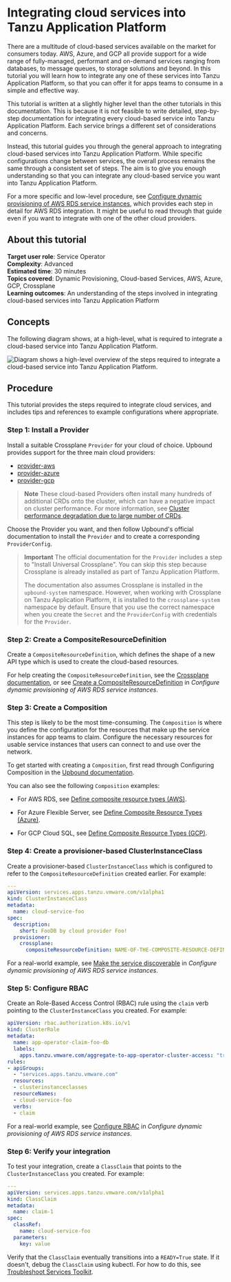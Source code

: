 # Integrating cloud services into Tanzu Application Platform

There are a multitude of cloud-based services available on the market for consumers today.
AWS, Azure, and GCP all provide support for a wide range of fully-managed, performant and
on-demand services ranging from databases, to message queues, to storage solutions and beyond.
In this tutorial you will learn how to integrate any one of these services into Tanzu Application Platform,
so that you can offer it for apps teams to consume in a simple and effective way.

This tutorial is written at a slightly higher level than the other tutorials in this documentation.
This is because it is not feasible to write detailed, step-by-step documentation for integrating
every cloud-based service into Tanzu Application Platform.
Each service brings a different set of considerations and concerns.

Instead, this tutorial guides you through the general approach to integrating cloud-based services into
Tanzu Application Platform.
While specific configurations change between services, the overall process remains the same through a
consistent set of steps.
The aim is to give you enough understanding so that you can integrate any cloud-based service
you want into Tanzu Application Platform.

For a more specific and low-level procedure, see
[Configure dynamic provisioning of AWS RDS service instances](../how-to-guides/dynamic-provisioning-rds.hbs.md),
which provides each step in detail for AWS RDS integration.
It might be useful to read through that guide even if you want to integrate with one of the other
cloud providers.

## <a id="about"></a> About this tutorial

**Target user role**:       Service Operator<br />
**Complexity**:             Advanced<br />
**Estimated time**:         30 minutes<br />
**Topics covered**:         Dynamic Provisioning, Cloud-based Services, AWS, Azure, GCP, Crossplane<br />
**Learning outcomes**:      An understanding of the steps involved in integrating cloud-based services
into Tanzu Application Platform<br />

## <a id="concepts"></a> Concepts

The following diagram shows, at a high-level, what is required to integrate a cloud-based service into
Tanzu Application Platform.

![Diagram shows a high-level overview of the steps required to integrate a cloud-based service into Tanzu Application Platform.](../../images/stk-integrate-cloud-service.png)

## <a id="procedure"></a> Procedure

This tutorial provides the steps required to integrate cloud services, and includes tips and references
to example configurations where appropriate.

### <a id="install-provider"></a> Step 1: Install a Provider

Install a suitable Crossplane `Provider` for your cloud of choice. Upbound provides support for the
three main cloud providers:

- [provider-aws](https://marketplace.upbound.io/providers/upbound/provider-aws/latest)
- [provider-azure](https://marketplace.upbound.io/providers/upbound/provider-azure/latest)
- [provider-gcp](https://marketplace.upbound.io/providers/upbound/provider-gcp/latest)

> **Note** These cloud-based Providers often install many hundreds of additional CRDs onto the cluster,
> which can have a negative impact on cluster performance.
> For more information, see [Cluster performance degradation due to large number of CRDs](../reference/known-limitations.hbs.md#too-many-crds).

Choose the Provider you want, and then follow Upbound's official documentation to install the
`Provider` and to create a corresponding `ProviderConfig`.

> **Important** The official documentation for the `Provider` includes a step to "Install Universal Crossplane".
> You can skip this step because Crossplane is already installed as part of Tanzu Application Platform.
>
> The documentation also assumes Crossplane is installed in the `upbound-system` namespace.
> However, when working with Crossplane on Tanzu Application Platform, it is installed to the
> `crossplane-system` namespace by default.
> Ensure that you use the correct namespace when you create the `Secret` and the `ProviderConfig`
> with credentials for the `Provider`.

### <a id="procedure"></a> Step 2: Create a CompositeResourceDefinition

Create a `CompositeResourceDefinition`, which defines the shape of a new API type which is used to
create the cloud-based resources.

For help creating the `CompositeResourceDefinition`, see the [Crossplane documentation](https://docs.crossplane.io/latest/concepts/composition/#defining-composite-resources),
or see [Create a CompositeResourceDefinition](../how-to-guides/dynamic-provisioning-rds.hbs.md#compositeresourcedef)
in _Configure dynamic provisioning of AWS RDS service instances_.

### <a id="create-composition"></a> Step 3: Create a Composition

This step is likely to be the most time-consuming.
The `Composition` is where you define the configuration for the resources that make up the service
instances for app teams to claim.
Configure the necessary resources for usable service instances that users can connect to and use
over the network.

To get started with creating a `Composition`, first read through Configuring Composition in the
[Upbound documentation](https://docs.crossplane.io/v1.11/concepts/composition/#configuring-composition).

You can also see the following `Composition` examples:

- For AWS RDS, see
  [Define composite resource types (AWS)](https://docs.vmware.com/en/Services-Toolkit-for-VMware-Tanzu-Application-Platform/0.9/svc-tlk/usecases-consuming_aws_rds_with_crossplane.html#def-comp-rsrc-types).

- For Azure Flexible Server, see
  [Define Composite Resource Types (Azure)](https://docs.vmware.com/en/Services-Toolkit-for-VMware-Tanzu-Application-Platform/0.9/svc-tlk/usecases-consuming_azure_database_with_crossplane.html#define-composite-resource-types-7).

- For GCP Cloud SQL, see
  [Define Composite Resource Types (GCP)](https://docs.vmware.com/en/Services-Toolkit-for-VMware-Tanzu-Application-Platform/0.9/svc-tlk/usecases-consuming_gcp_sql_with_crossplane.html#define-composite-resource-types-5).

<!-- Maybe the above examples could be moved to the TAP docs so we don't link to the old version of the STK docs -->

### <a id="clusterinstanceclass"></a> Step 4: Create a provisioner-based ClusterInstanceClass

Create a provisioner-based `ClusterInstanceClass` which is configured to refer to the
`CompositeResourceDefinition` created earlier. For example:

```yaml
---
apiVersion: services.apps.tanzu.vmware.com/v1alpha1
kind: ClusterInstanceClass
metadata:
  name: cloud-service-foo
spec:
  description:
    short: FooDB by cloud provider Foo!
  provisioner:
    crossplane:
      compositeResourceDefinition: NAME-OF-THE-COMPOSITE-RESOURCE-DEFINITION
```

For a real-world example, see [Make the service discoverable](../how-to-guides/dynamic-provisioning-rds.hbs.md#make-discoverable)
in _Configure dynamic provisioning of AWS RDS service instances_.

### <a id="configure-rbac"></a> Step 5: Configure RBAC

Create an Role-Based Access Control (RBAC) rule using the `claim` verb pointing to the
`ClusterInstanceClass` you created. For example:

```yaml
apiVersion: rbac.authorization.k8s.io/v1
kind: ClusterRole
metadata:
  name: app-operator-claim-foo-db
  labels:
    apps.tanzu.vmware.com/aggregate-to-app-operator-cluster-access: "true"
rules:
- apiGroups:
  - "services.apps.tanzu.vmware.com"
  resources:
  - clusterinstanceclasses
  resourceNames:
  - cloud-service-foo
  verbs:
  - claim
```

For a real-world example, see [Configure RBAC](../how-to-guides/dynamic-provisioning-rds.hbs.md#configure-rbac)
in _Configure dynamic provisioning of AWS RDS service instances_.

### <a id="verify"></a> Step 6: Verify your integration

To test your integration, create a `ClassClaim` that points to the `ClusterInstanceClass` you created.
For example:

```yaml
---
apiVersion: services.apps.tanzu.vmware.com/v1alpha1
kind: ClassClaim
metadata:
  name: claim-1
spec:
  classRef:
    name: cloud-service-foo
  parameters:
    key: value
```

Verify that the `ClassClaim` eventually transitions into a `READY=True` state.
If it doesn't, debug the `ClassClaim` using kubectl.
For how to do this, see [Troubleshoot Services Toolkit](../how-to-guides/troubleshooting.hbs.md#debug-dynamic-provisioning).

